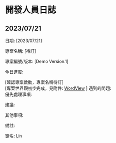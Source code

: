 # 開發人員日誌  
## 2023/07/21  
日期: [2023/07/21]  
  
專案名稱: [待訂]  

專案編號/版本: [Demo Version.1]  
  
今日進度:  
  
[確認專案啟動，專案名稱待訂]  
[專案世界觀初步完成，見附件: [WordView](https://github.com/linn1121/unity/blob/1688621d98d728529c879c69c338617d6fbda6bf/Document/Word%20View.txt
) ]
遇到的問題:  
優先處理事項:  


建議:  


其他事項:  

備註:  


簽名: Lin
